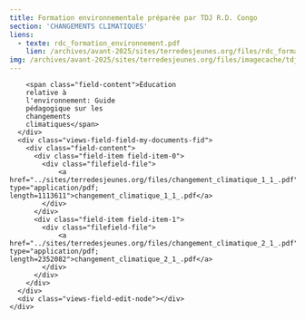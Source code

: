 ```yaml
---
title: Formation environnementale préparée par TDJ R.D. Congo
section: 'CHANGEMENTS CLIMATIQUES'
liens:
  - texte: rdc_formation_environnement.pdf
    lien: /archives/avant-2025/sites/terredesjeunes.org/files/rdc_formation_environnement_1.pdf
img: /archives/avant-2025/sites/terredesjeunes.org/files/imagecache/tdj_image_ressource/_c1Screen%20shot%202011-04-21%20at%201.14.56%20PM.png
---
```

        <span class="field-content">Éducation
        relative à
        l'environnement: Guide
        pédagogique sur les
        changements
        climatiques</span>
      </div>
      <div class="views-field-field-my-documents-fid">
        <div class="field-content">
          <div class="field-item field-item-0">
            <div class="filefield-file">
                <a href="../sites/terredesjeunes.org/files/changement_climatique_1_1_.pdf" type="application/pdf; length=1113611">changement_climatique_1_1_.pdf</a>
            </div>
          </div>
          <div class="field-item field-item-1">
            <div class="filefield-file">
                <a href="../sites/terredesjeunes.org/files/changement_climatique_2_1_.pdf" type="application/pdf; length=2352082">changement_climatique_2_1_.pdf</a>
            </div>
          </div>
        </div>
      </div>
      <div class="views-field-edit-node"></div>
    </div>
